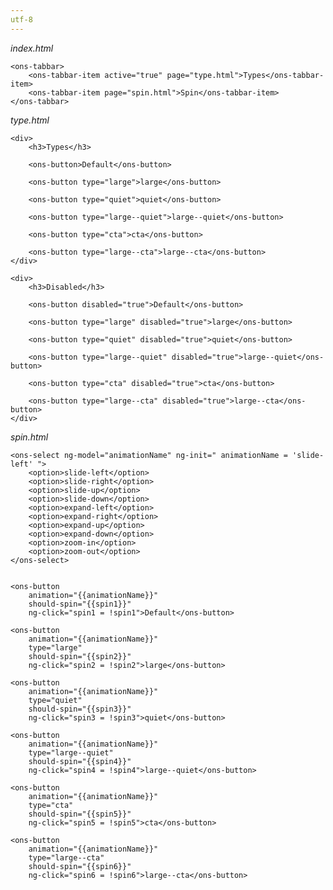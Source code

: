 ```yaml
---
utf-8
---
```


*index.html*

    <ons-tabbar>
        <ons-tabbar-item active="true" page="type.html">Types</ons-tabbar-item> 
        <ons-tabbar-item page="spin.html">Spin</ons-tabbar-item>     
    </ons-tabbar>

*type.html*

    <div>
        <h3>Types</h3>
        
        <ons-button>Default</ons-button>
        
        <ons-button type="large">large</ons-button>         
        
        <ons-button type="quiet">quiet</ons-button>
        
        <ons-button type="large--quiet">large--quiet</ons-button>
        
        <ons-button type="cta">cta</ons-button>
        
        <ons-button type="large--cta">large--cta</ons-button>
    </div>

    <div>
        <h3>Disabled</h3>
        
        <ons-button disabled="true">Default</ons-button>
        
        <ons-button type="large" disabled="true">large</ons-button>
        
        <ons-button type="quiet" disabled="true">quiet</ons-button>         
        
        <ons-button type="large--quiet" disabled="true">large--quiet</ons-button>
        
        <ons-button type="cta" disabled="true">cta</ons-button>
        
        <ons-button type="large--cta" disabled="true">large--cta</ons-button>
    </div>
    

*spin.html*

    <ons-select ng-model="animationName" ng-init=" animationName = 'slide-left' ">
        <option>slide-left</option>
        <option>slide-right</option>
        <option>slide-up</option>
        <option>slide-down</option>
        <option>expand-left</option>
        <option>expand-right</option>
        <option>expand-up</option>
        <option>expand-down</option>
        <option>zoom-in</option>
        <option>zoom-out</option>
    </ons-select>
    

    <ons-button 
        animation="{{animationName}}"
        should-spin="{{spin1}}" 
        ng-click="spin1 = !spin1">Default</ons-button>
    
    <ons-button 
        animation="{{animationName}}" 
        type="large" 
        should-spin="{{spin2}}" 
        ng-click="spin2 = !spin2">large</ons-button>
    
    <ons-button 
        animation="{{animationName}}" 
        type="quiet" 
        should-spin="{{spin3}}" 
        ng-click="spin3 = !spin3">quiet</ons-button>
    
    <ons-button 
        animation="{{animationName}}" 
        type="large--quiet" 
        should-spin="{{spin4}}" 
        ng-click="spin4 = !spin4">large--quiet</ons-button>
    
    <ons-button 
        animation="{{animationName}}" 
        type="cta" 
        should-spin="{{spin5}}" 
        ng-click="spin5 = !spin5">cta</ons-button>
    
    <ons-button 
        animation="{{animationName}}" 
        type="large--cta" 
        should-spin="{{spin6}}" 
        ng-click="spin6 = !spin6">large--cta</ons-button>